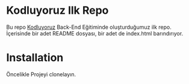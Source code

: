 # Kodluyoruz Ilk Repo 
Bu repo [Kodluyoruz](https://www.kodluyoruz.org/) Back-End Eğitiminde oluşturduğumuz ilk repo. İçerisinde bir adet README dosyası, bir adet de index.html barındırıyor. 
# Installation
Öncelikle Projeyi clonelayın.


